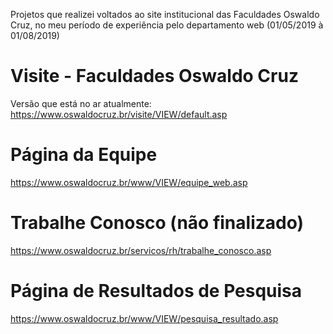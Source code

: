 Projetos que realizei voltados ao site institucional das Faculdades Oswaldo Cruz, no meu período de experiência pelo departamento web (01/05/2019 à 01/08/2019)

# Visite - Faculdades Oswaldo Cruz

Versão que está no ar atualmente: https://www.oswaldocruz.br/visite/VIEW/default.asp

# Página da Equipe

https://www.oswaldocruz.br/www/VIEW/equipe_web.asp

# Trabalhe Conosco (não finalizado)

https://www.oswaldocruz.br/servicos/rh/trabalhe_conosco.asp

# Página de Resultados de Pesquisa

https://www.oswaldocruz.br/www/VIEW/pesquisa_resultado.asp
